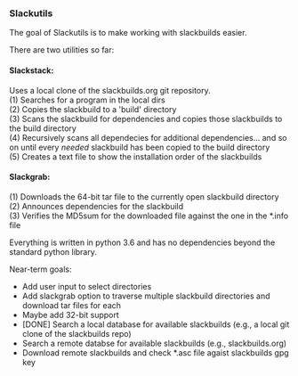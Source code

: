 ### Slackutils

The goal of Slackutils is to make working with slackbuilds easier.

There are two utilities so far:

#### Slackstack:<br />
Uses a local clone of the slackbuilds.org git repository. <br />
(1) Searches for a program in the local dirs<br />
(2) Copies the slackbuild to a 'build' directory<br />
(3) Scans the slackbuild for dependencies and copies those slackbuilds to the build directory<br />
(4) Recursively scans all dependecies for additional dependencies... and so on until every *needed* slackbuild has been copied to the build directory<br />
(5) Creates a text file to show the installation order of the slackbuilds

#### Slackgrab:  
(1) Downloads the 64-bit tar file to the currently open slackbuild directory<br />
(2) Announces dependencies for the slackbuild<br />
(3) Verifies the MD5sum for the downloaded file against the one in the *.info file

Everything is written in python 3.6 and has no dependencies beyond the standard python library.

Near-term goals:<br />
* Add user input to select directories<br />
* Add slackgrab option to traverse multiple slackbuild directories and download tar files for each<br />
* Maybe add 32-bit support<br />
* [DONE] Search a local database for available slackbuilds (e.g., a local git clone of the slackbuilds repo)<br />
* Search a remote databse for available slackbuilds (e.g., slackbuilds.org)<br />
* Download remote slackbuilds and check *.asc file agaist slackbuilds gpg key